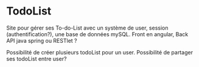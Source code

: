 # TodoList

Site pour gérer ses To-do-List avec un système de user, session (authentification?), une base de données mySQL.
Front en angular,
Back API java spring ou RESTlet ?

Possibilité de créer plusieurs todoList pour un user.
Possibilité de partager ses todoList entre user?
